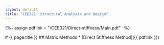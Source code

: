 ```yaml
---
layout: default
title: "CEE321: Structural Analysis and Design"
---
```


{%- assign pdflink = "/CEE321/Direct-stiffness/Main.pdf" -%}

<div markdown="1">
# {{ page.title }}
## Matrix Methods
* [Direct Stiffness Method]({{ pdflink }})

</div>
